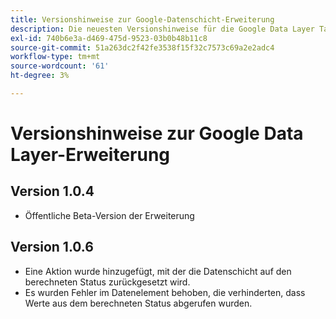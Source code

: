 ```yaml
---
title: Versionshinweise zur Google-Datenschicht-Erweiterung
description: Die neuesten Versionshinweise für die Google Data Layer Tag-Erweiterung in Adobe Experience Platform.
exl-id: 740b6e3a-d469-475d-9523-03b0b48b11c8
source-git-commit: 51a263dc2f42fe3538f15f32c7573c69a2e2adc4
workflow-type: tm+mt
source-wordcount: '61'
ht-degree: 3%

---
```


# Versionshinweise zur Google Data Layer-Erweiterung

## Version 1.0.4

* Öffentliche Beta-Version der Erweiterung

## Version 1.0.6

* Eine Aktion wurde hinzugefügt, mit der die Datenschicht auf den berechneten Status zurückgesetzt wird.
* Es wurden Fehler im Datenelement behoben, die verhinderten, dass Werte aus dem berechneten Status abgerufen wurden.
